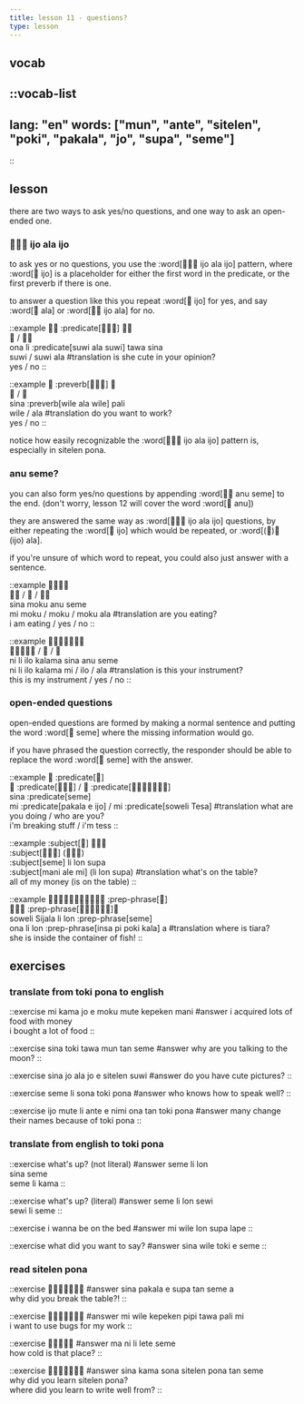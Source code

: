```yaml
---
title: lesson 11 - questions?
type: lesson
---
```

## vocab
::vocab-list
---
lang: "en"
words: ["mun", "ante", "sitelen", "poki", "pakala", "jo", "supa", "seme"]
---
::

## lesson
there are two ways to ask yes/no questions, and one way to ask an open-ended one.

### 󱤌󱤂󱤌 ijo ala ijo
to ask yes or no questions, you use the :word[󱤌󱤂󱤌 ijo ala ijo] pattern, where :word[󱤌 ijo] is a placeholder for either the first word in the predicate, or the first preverb if there is one.

to answer a question like this you repeat :word[󱤌 ijo] for yes, and say :word[󱤂 ala] or :word[󱤌󱤂 ijo ala] for no.

::example
󱥆󱤧 :predicate[󱥦󱤂󱥦] 󱥩󱥞 \
󱥦 / 󱥦󱤂 \
ona li :predicate[suwi ala suwi] tawa sina \
suwi / suwi ala
#translation
is she cute in your opinion? \
yes / no
::

::example
󱥞 :preverb[󱥷󱤂󱥷] 󱥉 \
󱥷 / 󱤂 \
sina :preverb[wile ala wile] pali \
wile / ala
#translation
do you want to work? \
yes / no
::

notice how easily recognizable the :word[󱤌󱤂󱤌 ijo ala ijo] pattern is, especially in sitelen pona.

### anu seme?
you can also form yes/no questions by appending :word[󱤇󱥙 anu seme] to the end. (don't worry, lesson 12 will cover the word :word[󱤇 anu])

they are answered the same way as :word[󱤌󱤂󱤌 ijo ala ijo] questions, by either repeating the :word[󱤌 ijo] which would be repeated, or :word[(󱤌)󱤂 (ijo) ala].

if you're unsure of which word to repeat, you could also just answer with a sentence.

::example
󱥞󱤶󱤇󱥙 \
󱤴󱤶 / 󱤶 / 󱤶󱤂 \
sina moku anu seme \
mi moku / moku / moku ala
#translation
are you eating? \
i am eating / yes / no
::

::example
󱥁󱤧󱤎󱤕󱥞󱤇󱥙 \
󱥁󱤧󱤎󱤕󱤴 / 󱤎 / 󱤂 \
ni li ilo kalama sina anu seme \
ni li ilo kalama mi / ilo / ala
#translation
is this your instrument? \
this is my instrument / yes / no
::

### open-ended questions
open-ended questions are formed by making a normal sentence and putting the word :word[󱥙 seme] where the missing information would go.

if you have phrased the question correctly, the responder should be able to replace the word :word[󱥙 seme] with the answer.

::example
󱥞 :predicate[󱥙] \
󱤴 :predicate[󱥈󱤉󱤌] / 󱤴 :predicate[󱥢󱦐󱥧󱤉󱥦󱤈󱦑] \
sina :predicate[seme] \
mi :predicate[pakala e ijo] / mi :predicate[soweli Tesa]
#translation
what are you doing / who are you? \
i'm breaking stuff / i'm tess
::

::example
:subject[󱥙] 󱤧󱤬󱥥 \
:subject[󱤲󱤄󱤴] (󱤧󱤬󱥥) \
:subject[seme] li lon supa \
:subject[mani ale mi] (li lon supa)
#translation
what's on the table? \
all of my money (is on the table)
::

::example
󱥢󱦐󱥦󱤌󱤑󱤄󱤧󱤂󱦑󱤧󱤬 :prep-phrase[󱥙] \
󱥆󱤧󱤬 :prep-phrase[󱤏󱥍󱦗󱥓󱤔󱦘]󱤀 \
soweli Sijala li lon :prep-phrase[seme] \
ona li lon :prep-phrase[insa pi poki kala] a
#translation
where is tiara? \
she is inside the container of fish!
::

## exercises
### translate from toki pona to english
::exercise
mi kama jo e moku mute kepeken mani
#answer
i acquired lots of food with money \
i bought a lot of food
::

::exercise
sina toki tawa mun tan seme
#answer
why are you talking to the moon?
::

::exercise
sina jo ala jo e sitelen suwi
#answer
do you have cute pictures?
::

::exercise
seme li sona toki pona
#answer
who knows how to speak well?
::

::exercise
ijo mute li ante e nimi ona tan toki pona
#answer
many change their names because of toki pona
::

### translate from english to toki pona
::exercise
what's up? (not literal)
#answer
seme li lon \
sina seme \
seme li kama
::

::exercise
what's up? (literal)
#answer
seme li lon sewi \
sewi li seme
::

::exercise
i wanna be on the bed
#answer
mi wile lon supa lape
::

::exercise
what did you want to say?
#answer
sina wile toki e seme
::

### read sitelen pona
::exercise
󱥞󱥈󱤉󱥥󱥧󱥙󱤀
#answer
sina pakala e supa tan seme a \
why did you break the table?!
::

::exercise
󱤴󱥷󱤙󱥑󱥩󱥉󱤴
#answer
mi wile kepeken pipi tawa pali mi \
i want to use bugs for my work
::

::exercise
󱤰󱥁󱤧󱤦󱥙
#answer
ma ni li lete seme \
how cold is that place?
::

::exercise
󱥞󱤖󱥡󱥠󱥔󱥧󱥙
#answer
sina kama sona sitelen pona tan seme \
why did you learn sitelen pona? \
where did you learn to write well from?
::
